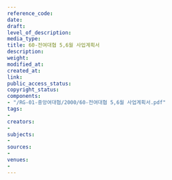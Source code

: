 ```yaml
---
reference_code: 
date: 
draft: 
level_of_description: 
media_type: 
title: 60-전여대협 5,6월 사업계획서
description: 
weight: 
modified_at: 
created_at: 
link: 
public_access_status: 
copyright_status: 
components:
- "/RG-01-중앙여대협/2000/60-전여대협 5,6월 사업계획서.pdf"
tags:
- 
creators:
- 
subjects:
- 
sources:
- 
venues:
- 
---
```

